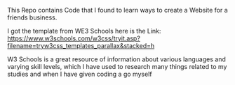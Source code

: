 This Repo contains Code that I found to learn ways to create a Website for a friends business.

I got the template from WE3 Schools here is the Link: https://www.w3schools.com/w3css/tryit.asp?filename=tryw3css_templates_parallax&stacked=h

W3 Schools is a great resource of information about various languages and varying skill levels, which I have used to research many things related to my studies and when I have given coding a go myself
